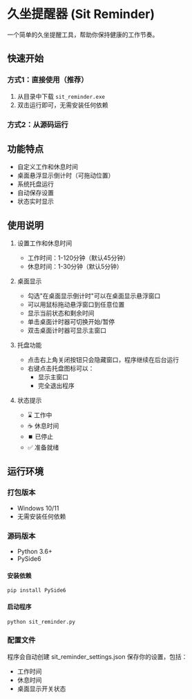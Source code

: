 # 久坐提醒器 (Sit Reminder)

一个简单的久坐提醒工具，帮助你保持健康的工作节奏。

## 快速开始

### 方式1：直接使用（推荐）
1. 从目录中下载 `sit_reminder.exe`
2. 双击运行即可，无需安装任何依赖

### 方式2：从源码运行

## 功能特点

- 自定义工作和休息时间
- 桌面悬浮显示倒计时（可拖动位置）
- 系统托盘运行
- 自动保存设置
- 状态实时显示

## 使用说明

1. 设置工作和休息时间
   - 工作时间：1-120分钟（默认45分钟）
   - 休息时间：1-30分钟（默认5分钟）

2. 桌面显示
   - 勾选"在桌面显示倒计时"可以在桌面显示悬浮窗口
   - 可以用鼠标拖动悬浮窗口到任意位置
   - 显示当前状态和剩余时间
   - 单击桌面计时器可切换开始/暂停
   - 双击桌面计时器可显示主窗口

3. 托盘功能
   - 点击右上角关闭按钮只会隐藏窗口，程序继续在后台运行
   - 右键点击托盘图标可以：
     * 显示主窗口
     * 完全退出程序

4. 状态提示
   - ⌛ 工作中
   - ☕ 休息时间
   - ⏹️ 已停止
   - ✅ 准备就绪

## 运行环境

### 打包版本
- Windows 10/11
- 无需安装任何依赖

### 源码版本
- Python 3.6+
- PySide6

#### 安装依赖

    pip install PySide6

#### 启动程序

    python sit_reminder.py

### 配置文件

程序会自动创建 sit_reminder_settings.json 保存你的设置，包括：
- 工作时间
- 休息时间
- 桌面显示开关状态

